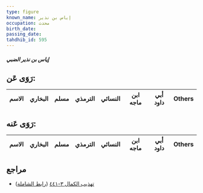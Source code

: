 ```yaml
---
type: figure
known_name: إياس بن نذير
occupation: محدث
birth_date:
passing_date:
tahdhib_id: 595
---
```

##### إياس بن نذير الضبي

## رَوَى عَن:
| الاسم | البخاري | مسلم | الترمذي | النسائي | ابن ماجه | أبي داود | Others |
| ----- | ------- | ---- | ------- | ------- | -------- | -------- | ------ |
## رَوَى عَنه:
| الاسم | البخاري | مسلم | الترمذي | النسائي | ابن ماجه | أبي داود | Others |
| ----- | ------- | ---- | ------- | ------- | -------- | -------- | ------ |
## مراجع
- [تهذيب الكمال ٣-٤٤١](obsidian://open?vault=Tahdhib-al-Kamal&file=Figures/٥٩٥-إياس%20بن%20نذير%20الضبي) ([رابط الشاملة](https://shamela.ws/book/3722/1455))